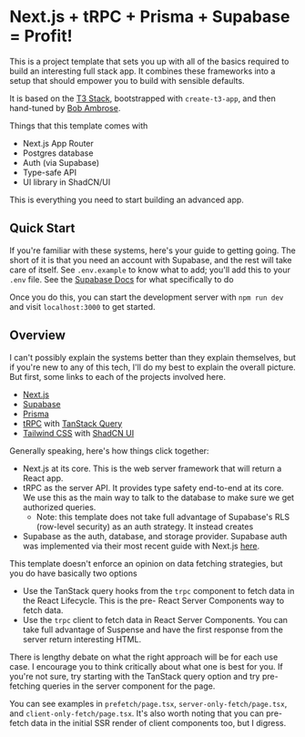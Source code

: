 # Next.js + tRPC + Prisma + Supabase = Profit!

This is a project template that sets you up with all of the basics required to build an interesting full stack app. It combines these frameworks into a setup that should empower you to build with sensible defaults.

It is based on the [T3 Stack](https://create.t3.gg/), bootstrapped with `create-t3-app`, and then hand-tuned by [Bob Ambrose](https://github.com/bambrose24).

Things that this template comes with

- Next.js App Router
- Postgres database
- Auth (via Supabase)
- Type-safe API
- UI library in ShadCN/UI

This is everything you need to start building an advanced app.

## Quick Start

If you're familiar with these systems, here's your guide to getting going. The short of it is that you need an account with Supabase, and the rest will take care of itself. See `.env.example` to know what to add; you'll add this to your `.env` file. See the [Supabase Docs](https://supabase.com/docs/guides/getting-started/quickstarts/nextjs) for what specifically to do

Once you do this, you can start the development server with `npm run dev` and visit `localhost:3000` to get started.

## Overview

I can't possibly explain the systems better than they explain themselves, but if you're new to any of this tech, I'll do my best to explain the overall picture. But first, some links to each of the projects involved here.

- [Next.js](https://nextjs.org)
- [Supabase](https://supabase.com/docs)
- [Prisma](https://prisma.io)
- [tRPC](https://trpc.io) with [TanStack Query](https://tanstack.com/query/latest)
- [Tailwind CSS](https://tailwindcss.com) with [ShadCN UI](https://ui.shadcn.com/)

Generally speaking, here's how things click together:

- Next.js at its core. This is the web server framework that will return a React app.
- tRPC as the server API. It provides type safety end-to-end at its core. We use this as the main way to talk to the database to make sure we get authorized queries.
  - Note: this template does not take full advantage of Supabase's RLS (row-level security) as an auth strategy. It instead creates
- Supabase as the auth, database, and storage provider. Supabase auth was implemented via their most recent guide with Next.js [here](https://supabase.com/docs/guides/auth/server-side/nextjs?queryGroups=router&router=app).

This template doesn't enforce an opinion on data fetching strategies, but you do have basically two options

- Use the TanStack query hooks from the `trpc` component to fetch data in the React Lifecycle. This is the pre- React Server Components way to fetch data.
- Use the `trpc` client to fetch data in React Server Components. You can take full advantage of Suspense and have the first response from the server return interesting HTML.

There is lengthy debate on what the right approach will be for each use case. I encourage you to think critically about what one is best for you. If you're not sure, try starting with the TanStack query option and try pre-fetching queries in the server component for the page.

You can see examples in `prefetch/page.tsx`, `server-only-fetch/page.tsx`, and `client-only-fetch/page.tsx`. It's also worth noting that you can pre-fetch data in the initial SSR render of client components too, but I digress.
